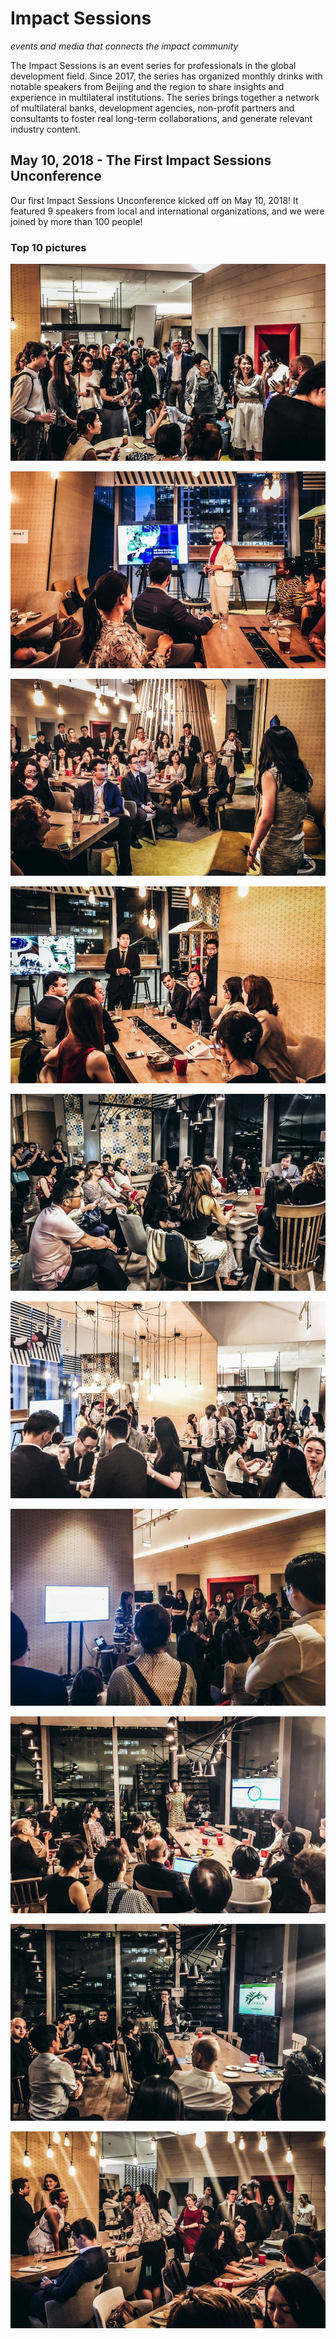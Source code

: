 # **Impact Sessions**
_events and media that connects the impact community_

The Impact Sessions is an event series for professionals in the global development field. Since 2017, the series has organized monthly drinks with notable speakers from Beijing and the region to share insights and experience in multilateral institutions. The series brings together a network of multilateral banks, development agencies, non-profit partners and consultants to foster real long-term collaborations, and generate relevant industry content.


## May 10, 2018 - The First Impact Sessions Unconference

Our first Impact Sessions Unconference kicked off on May 10, 2018!
It featured 9 speakers from local and international organizations, and we  were joined by more  than 100 people!

### Top 10 pictures

![Image](./images/2018-05-10-1.jpg)

![Image](./images/2018-05-10-2.jpg)

![Image](./images/2018-05-10-3.jpg)

![Image](./images/2018-05-10-4.jpg)

![Image](./images/2018-05-10-5.jpg)

![Image](./images/2018-05-10-6.jpg)

![Image](./images/2018-05-10-7.jpg)

![Image](./images/2018-05-10-8.jpg)

![Image](./images/2018-05-10-9.jpg)

![Image](./images/2018-05-10-10.jpg)
